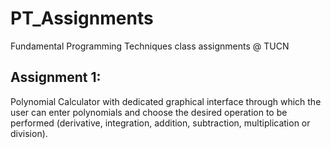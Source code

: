 # PT_Assignments
 Fundamental Programming Techniques class assignments @ TUCN
 
 ## Assignment 1:
  Polynomial Calculator with dedicated graphical interface through which the user can enter polynomials and choose the desired operation to be performed (derivative, integration, addition, subtraction, multiplication or division). 
